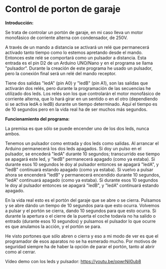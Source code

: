 # Control de porton de garaje

**Introducción:**
       
Se trata de controlar un portón de garaje, en mi caso lleva un motor monofásico de corriente alterna con condensador, de 250V.
    
A través de un mando a distancia se activará un relé que permanecerá activado tanto tiempo como lo estemos apretando desde el mando.
Entonces este relé se comportará como un pulsador a distancia. Esta entrada es el pin D2 de un Arduino UNO/Nano y en el programa
se llama "pulsador". Durante la creación de este programa he usado un pulsador, pero la conexión final será un relé del mando receptor.

Tiene dos salidas "ledA" (pin A0) y "ledB" (pin A1), son las salidas que activarán dos relés, pero durante la programación
de las secuencias he utilizado dos leds. Los relés son los que controlarán el motor monofásico de corriente alterna, que lo hará girar
en un sentido o en el otro (dependiendo si se activa ledA o ledB) durante un tiempo determinado. Aquí el tiempo es de 10 segundos
pero en la vida real ha de ser muchos más segundos.

**Funcionamiento del programa:**

La premisa es que sólo se puede encender uno de los dos leds, nunca ambos.

Tenemos un pulsador como entrada y dos leds como salidas. Al arrancar el Arduino permanecerá los dos leds apagados.
Si doy un pulso en el pulsador, se encederá "ledA" durante 10 segundos; transcurrido ese tiempo se apagará este led,
y "ledB" permanecerá apagado (como ya estaba).
Si durante esos 10 segundos le doy al pulsador entonces se apagará "ledA", y "ledB" continuará estando apagado (como ya estaba).
Si vuelvo a pulsar ahora se encenderá "ledB" y permanecerá encendido durante 10 segundos, "ledA" continuará apagado (como ya estaba).
Si durante esos 10 segundos le doy al pulsador entonces se apagará "ledB", y "ledA" continuará estando apagado.

En la vida real esto es el portón del garaje que se abre o se cierra.
Pulsamos y se abre dándo un tiempo de 10 segundos para que esto ocurra.
Volvemos a pulsar y el portón se cierra, dando 10 segundos para que esto ocurra.
Si durante la apertura o el cierre de la puerta el coche todavía no ha salido o entrado (durante esos 10 segundos) y pulsamos el pulsador
lo que ocurre es que anulamos la acción, y el portón se para.

He visto portones que sólo abren o cierra y eso a mi modo de ver es que el programador de esos aparatos no se ha esmerado mucho.
Por motivos de seguridad siempre ha de haber la opción de parar el portón, tanto al abrir como al cerrar.

Vídeo demo con los leds y pulsador: https://youtu.be/opwrNil0ub8 


